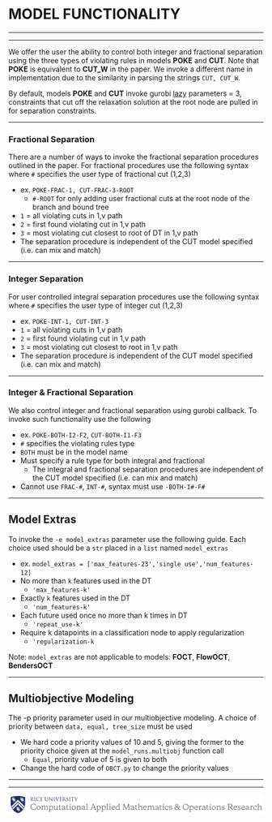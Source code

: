 # MODEL FUNCTIONALITY
***
***
We offer the user the ability to control both integer and fractional separation using the three types of violating rules in models **POKE** and **CUT**. Note that **POKE** is equivalent to **CUT_W** in the paper. We invoke a different name in implementation due to the similarity in parsing the strings ``CUT, CUT_W``.

By default, models **POKE** and **CUT** invoke gurobi [lazy](https://www.gurobi.com/documentation/9.5/refman/lazy.html) parameters = 3, constraints that cut off the relaxation solution at the root node are pulled in for separation constraints.

***
### Fractional Separation
There are a number of ways to invoke the fractional separation procedures outlined in the paper. 
For fractional procedures use the following syntax where `#` specifies the user type of fractional cut (1,2,3)
- ex. `POKE-FRAC-1, CUT-FRAC-3-ROOT`
  - `#-ROOT` for only adding user fractional cuts at the root node of the branch and bound tree
- `1` = all violating cuts in 1,v path
- `2` = first found violating cut in 1,v path
- `3` = most violating cut closest to root of DT in 1,v path
- The separation procedure is independent of the CUT model specified (i.e. can mix and match)

***
### Integer Separation
For user controlled integral separation procedures use the following syntax where `#` specifies the user type of integer cut (1,2,3)
- ex. `POKE-INT-1, CUT-INT-3`
- `1` = all violating cuts in 1,v path
- `2` = first found violating cut in 1,v path
- `3` = most violating cut closest to root in 1,v path
- The separation procedure is independent of the CUT model specified (i.e. can mix and match)

***
### Integer & Fractional Separation
We also control integer and fractional separation using gurobi callback. To invoke such functionality use the following
- ex. `POKE-BOTH-I2-F2`, `CUT-BOTH-I1-F3`
- `#` specifies the violating rules type
- `BOTH` must be in the model name
- Must specify a rule type for both integral and fractional
  - The integral and fractional separation procedures are independent of the CUT model specified (i.e. can mix and match)
- Cannot use `FRAC-#`, `INT-#`, syntax must use `-BOTH-I#-F#`

***
## Model Extras
To invoke the `-e model_extras` parameter use the following guide. Each choice used should be a `str` placed in a `list` named `model_extras`
- ex. `model_extras = ['max_features-23','single use','num_features-12]`
- No more than `k` features used in the DT
  - `'max_features-k'`
- Exactly `k` features used in the DT
  - `'num_features-k'`
- Each future used once no more than k times in DT
  - `'repeat_use-k'`
- Require k datapoints in a classification node to apply regularization
  - `'regularization-k`

Note: `model_extras` are not applicable to models: **FOCT**, **FlowOCT**, **BendersOCT**
***
## Multiobjective Modeling
The -p priority parameter used in our multiobjective modeling. A choice of priority between ``data, equal, tree_size`` must be used
- We hard code a priority values of 10 and 5, giving the former to the priority choice given at the `model_runs.multiobj` function call
  - ``Equal``, priority value of 5 is given to both
- Change the hard code of `OBCT.py` to change the priority values


***
***

![Screenshot](cmor_logo.png)
